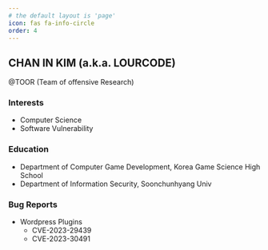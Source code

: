 ```yaml
---
# the default layout is 'page'
icon: fas fa-info-circle
order: 4
---
```


## CHAN IN KIM (a.k.a. LOURCODE)

@TOOR (Team of offensive Research)

### Interests
- Computer Science
- Software Vulnerability

### Education
- Department of Computer Game Development, Korea Game Science High School
- Department of Information Security, Soonchunhyang Univ

### Bug Reports
- Wordpress Plugins
    - CVE-2023-29439
    - CVE-2023-30491
